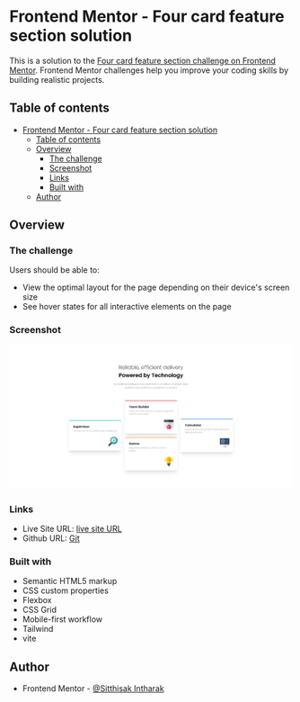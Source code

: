 # Frontend Mentor - Four card feature section solution

This is a solution to the [Four card feature section challenge on Frontend Mentor](https://www.frontendmentor.io/challenges/four-card-feature-section-weK1eFYK). Frontend Mentor challenges help you improve your coding skills by building realistic projects.

## Table of contents

- [Frontend Mentor - Four card feature section solution](#frontend-mentor---four-card-feature-section-solution)
  - [Table of contents](#table-of-contents)
  - [Overview](#overview)
    - [The challenge](#the-challenge)
    - [Screenshot](#screenshot)
    - [Links](#links)
    - [Built with](#built-with)
  - [Author](#author)

## Overview

### The challenge

Users should be able to:

- View the optimal layout for the page depending on their device's screen size
- See hover states for all interactive elements on the page

### Screenshot

![](screencapture.png)

### Links

- Live Site URL: [live site URL ](https://dreamy-youtiao-65bbc4.netlify.app/)
- Github URL: [Git](https://github.com/Sittisukintaruk/Frontend-Mentor---Four-card-feature-section-solution)

### Built with

- Semantic HTML5 markup
- CSS custom properties
- Flexbox
- CSS Grid
- Mobile-first workflow
- Tailwind
- vite

## Author

- Frontend Mentor - [@Sitthisak Intharak](https://www.frontendmentor.io/profile/Sittisukintaruk)
